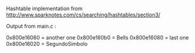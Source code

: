 Hashtable implementation from http://www.sparknotes.com/cs/searching/hashtables/section3/

Output from main.c :

0x800e16060 = another one
0x800e160b0 = Bells
0x800e16080 = last one
0x800e16020 = SegundoSimbolo

